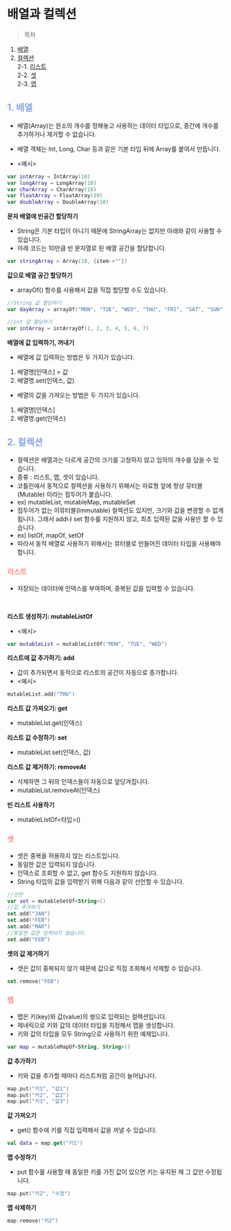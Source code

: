 # 배열과 컬렉션

> 목차

1. [배열](#1-배열)
2. [컬렉션](#2-컬렉션)
   <br/>2-1. [리스트](#리스트)
   <br/>2-2. [셋](#셋)
   <br/>2-3. [맵](#맵)

## **<span style="color:#89a5ea">1. 배열</span>**

- 배열(Array)는 원소의 개수를 정해놓고 사용하는 데이터 타입으로, 중간에 개수를 추가하거나 제거할 수 없습니다.
- 배열 객체는 Int, Long, Char 등과 같은 기본 타입 뒤에 Array를 붙여서 만듭니다.

- <예시>

```kotlin
var intArray = IntArray(10)
var longArray = LongArray(10)
var charArray = CharArray(10)
var floatArray = FloatArray(10)
var doubleArray = DoubleArray(10)
```

**문자 배열에 빈공간 할당하기**

- String은 기본 타입이 아니기 때문에 StringArray는 없지만 아래와 같이 사용할 수 있습니다.
- 아래 코드는 10만큼 빈 문자열로 된 배열 공간을 할당합니다.

```kotlin
var stringArray = Array(10, {item->""})
```

**값으로 배열 공간 할당하기**

- arrayOf() 함수를 사용해서 값을 직접 할당할 수도 있습니다.

```kotlin
//String 값 할당하기
var dayArray = arrayOf("MON", "TUE", "WED", "THU", "FRI", "SAT", "SUN")

//int 값 할당하기
var intArray = intArrayOf(1, 2, 3, 4, 5, 6, 7)
```

**배열에 값 입력하기, 꺼내기**

- 배열에 값 입력하는 방법은 두 가지가 있습니다.

1. 배열명[인덱스] = 값
2. 배열명.set(인덱스, 값)

- 배열의 값을 가져오는 방법은 두 가지가 있습니다.

1. 배열명[인덱스]
2. 배열명.get(인덱스)
   <br/>

## **<span style="color:#89a5ea">2. 컬렉션</span>**

- 컬렉션은 배열과는 다르게 공간의 크기를 고정하지 않고 임의의 개수를 담을 수 있습니다.
- 종류 : 리스트, 맵, 셋이 있습니다.
- 코틀린에서 동적으로 컬렉션을 사용하기 위해서는 자료형 앞에 항상 뮤터블(Mutable) 이라는 접두어가 붙습니다.
- ex) mutableList, mutableMap, mutableSet
- 접두어가 없는 이뮤터블(Immutable) 컬렉션도 있지만, 크기와 값을 변경할 수 없게 됩니다. 그래서 add나 set 함수를 지원하지 않고, 최초 입력된 값을 사용만 할 수 있습니다.
- ex) listOf, mapOf, setOf
- 따라서 동적 배열로 사용하기 위해서는 뮤터블로 만들어진 데이터 타입을 사용해야 합니다.

### **<span style="color:#ff8e7f">리스트</span>**

- 저장되는 데이터에 인덱스를 부여하며, 중복된 값을 입력할 수 있습니다.

<br/>

**리스트 생성하기: mutableListOf**

- <예시>

```kotlin
var mutableList = mutableListOf("MON", "TUE", "WED")
```

**리스트에 값 추가하기: add**

- 값이 추가되면서 동적으로 리스트의 공간이 자동으로 증가합니다.
- <예시>

```kotlin
mutableList.add("THU")
```

**리스트 값 가져오기: get**

- mutableList.get(인덱스)

**리스트 값 수정하기: set**

- mutableList.set(인덱스, 값)

**리스트 값 제거하기: removeAt**

- 삭제하면 그 뒤의 인덱스들이 자동으로 앞당겨집니다.
- mutableList.removeAt(인덱스)

**빈 리스트 사용하기**

- mutableListOf<타입>()

### **<span style="color:#ff8e7f">셋<span/>**

- 셋은 중복을 허용하지 않는 리스트입니다.
- 동일한 값은 입력되지 않습니다.
- 인덱스로 조회할 수 없고, get 함수도 지원하지 않습니다.
- String 타입의 값을 입력받기 위해 다음과 같이 선언할 수 있습니다.

```kotlin
//선언
var set = mutableSetOf<String>()
//값 추가하기
set.add("JAN")
set.add("FEB")
set.add("MAR")
//동일한 값은 입력되지 않습니다.
set.add("FEB")
```

**셋의 값 제거하기**

- 셋은 값이 중복되지 않기 때문에 값으로 직접 조회해서 삭제할 수 있습니다.

```kotlin
set.remove("FEB")
```

### **<span style="color:#ff8e7f">맵</span>**

- 맵은 키(key)와 값(value)의 쌍으로 입력되는 컬렉션입니다.
- 제네릭으로 키와 값의 데이터 타입을 지정해서 맵을 생성합니다.
- 키와 값의 타입을 모두 String으로 사용하기 위한 예제입니다.

```kotlin
var map = mutableMapOf<String, String>()
```

**값 추가하기**

- 키와 값을 추가할 때마다 리스트처럼 공간이 늘어납니다.

```kotlin
map.put("키1", "값1")
map.put("키2", "값2")
map.put("키3", "값3")
```

**값 가져오기**

- get() 함수에 키를 직접 입력해서 값을 꺼낼 수 있습니다.

```kotlin
val data = map.get("키1")
```

**맵 수정하기**

- put 함수를 사용할 때 동일한 키를 가진 값이 있으면 키는 유지된 채 그 값만 수정됩니다.

```kotlin
map.put("키2", "수정")
```

**맵 삭제하기**

```kotlin
map.remove("키2")
```
